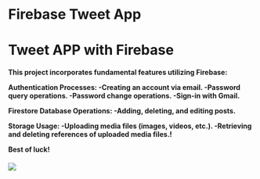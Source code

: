 # Firebase Tweet App

<h1>Tweet APP with Firebase</h1>

<h4> This project incorporates fundamental features utilizing Firebase:

Authentication Processes:
-Creating an account via email.
-Password query operations.
-Password change operations.
-Sign-in with Gmail.

Firestore Database Operations:
-Adding, deleting, and editing posts.

Storage Usage:
-Uploading media files (images, videos, etc.).
-Retrieving and deleting references of uploaded media files.!

Best of luck!</h4>

<img src="screen.gif">
